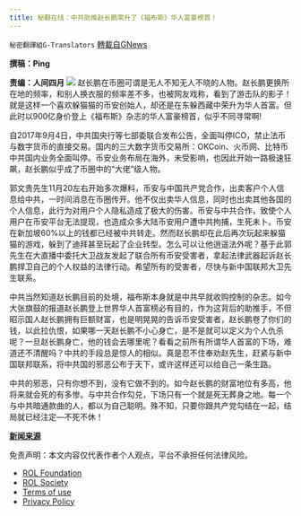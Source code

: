 ```yaml
---
title: 秘翻在线：中共助推赵长鹏荣升了《福布斯》华人富豪榜首！
---
```

`秘密翻譯組G-Translators` [轉載自GNews](https://gnews.org/zh-hans/1713763/)

**撰稿：Ping**

**责编：人间四月**
![](https://assets.gnews.org/wp-content/uploads/2021/12/Screenshot-2021-12-02-210708.jpg)
赵长鹏在币圈可谓是无人不知无人不晓的人物。赵长鹏更换所在地的频率，和别人换衣服的频率差不多，也被网友戏称，看到了游击队的影子！就是这样一个喜欢躲猫猫的币安创始人，却还是在东躲西藏中荣升为华人首富。但此时以900亿身价登上《福布斯》杂志的华人富豪榜首，似乎不同寻常啊!

自2017年9月4日，中共国央行等七部委联合发布公告，全面叫停ICO，禁止法币与数字货币的直接交易。国内的三大数字货币交易所：OKCoin、火币网、比特币中共国内业务全面叫停。币安业务布局在海外，未受影响，也因此开始一路极速狂飙，赵长鹏似乎成了币圈中的“大佬”级人物。

郭文贵先生11月20左右开始多次爆料，币安与中国共产党合作，出卖客户个人信息给中共，一时间消息在币圈传开。他不仅出卖华人信息，同时也出卖其他各国的个人信息，此行为对用户个人隐私造成了极大的伤害。币安与中共合作，致使个人用户在币安平台无法提现，也造成众多大陆币安用户遭中共拘捕，生死未卜。币安在新加坡60%以上的钱都已经被中共转走。然而赵长鹏却在此后再次玩起来躲猫猫的游戏，躲到了迪拜甚至玩起了企业转型。怎么可以让他逍遥法外呢？基于此郭先生在大直播中委托大卫战友发起了联合所有币安受害者，拿起法律武器起诉赵长鹏捍卫自己的个人权益的法律行动。希望所有的受害者，尽快与新中国联邦大卫先生联系。

中共当然知道赵长鹏目前的处境，福布斯本身就是中共早就收购控制的杂志。如今大张旗鼓的报道赵长鹏登上世界华人首富榜必有目的，作为这背后的助推手，不但昭示国人赵长鹏拥有巨额财富，也是明晃晃的告诉币安受害者，赵长鹏卷了你们的钱，以此拉仇恨，如果哪一天赵长鹏不小心身亡，是不是就可以定义为个人仇杀呢？一旦赵长鹏身亡，他的钱会去哪里呢？看看之前所有所谓华人首富的下场，难道还不清醒吗？中共的手段总是惊人的相似。真是忍不住奉劝赵先生，赶紧与新中国联邦联系，将中共国的邪恶公布于天下，或许这样还可以给自己一条生路。

中共的邪恶，只有你想不到，没有它做不到的。如今赵长鹏的财富地位有多高，他将来就会死的有多惨。与中共合作勾兑，下场只有一个就是死无葬身之地。每一个与中共暗通款曲的人，都以为自己聪明。殊不知，只要你跟共产党勾结在一起，结局就已经注定—不死不休！

**[新闻来源](https://iflow.uc.cn/webview/news?app=uc-iflow&amp;aid=5526068923568577459&amp;cid=100&amp;zzd_from=uc-iflow&amp;recoid=&amp;rd_type=share&amp;sp_gz=0&amp;pagetype=share&amp;btifl=100&amp;uc_share_depth=1&amp;uc_param_str=dndsfrvesvntnwpfgipc)**



 

免责声明：本文内容仅代表作者个人观点，平台不承担任何法律风险。

- [ROL Foundation](https://rolfoundation.org/)
- [ROL Society](https://rolsociety.org/)
- [Terms of use](https://gnews.org/terms-of-use-3/)
- [Privacy Policy](https://gnews.org/privacy-policy/)
